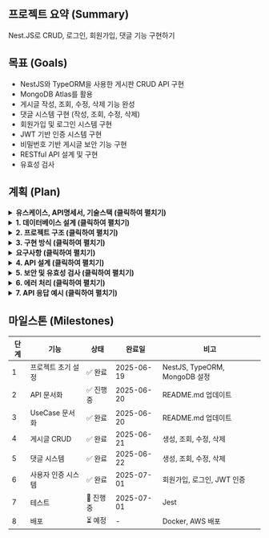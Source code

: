 ## 프로젝트 요약 (Summary)

<aside>
Nest.JS로 CRUD, 로그인, 회원가입, 댓글 기능 구현하기
</aside>

## 목표 (Goals)

- NestJS와 TypeORM을 사용한 게시판 CRUD API 구현
- MongoDB Atlas를 활용
- 게시글 작성, 조회, 수정, 삭제 기능 완성
- 댓글 시스템 구현 (작성, 조회, 수정, 삭제)
- 회원가입 및 로그인 시스템 구현
- JWT 기반 인증 시스템 구현
- 비밀번호 기반 게시글 보안 기능 구현
- RESTful API 설계 및 구현
- 유효성 검사

## 계획 (Plan)

<details>
<summary><strong>유스케이스, API명세서, 기술스택 (클릭하여 펼치기)</strong></summary>

### 유스케이스 (UseCase)
![유스케이스 다이어그램](images/UseCase.png)

### API명세서 (API Specification)
![API 명세서](images/API.png)

### 기술 스택 (Tech Stack)
- **Backend Framework**: NestJS
- **Database**: MongoDB Atlas
- **ORM**: TypeORM
- **Validation**: class-validator, class-transformer
- **Authentication**: JWT (jsonwebtoken), Passport
- **Password Hashing**: bcrypt
- **Language**: TypeScript

</details>

<details>
<summary><strong>1. 데이터베이스 설계 (클릭하여 펼치기)</strong></summary>

```
users 컬렉션:
{
  _id: ObjectId,
  nickname: String,         // 닉네임 (고유값)
  password: String,         // bcrypt로 암호화된 비밀번호
  name: String,             // 사용자 이름
  createdAt: Date,          // 가입일
  updatedAt: Date           // 수정일
}

posts 컬렉션:
{
  _id: ObjectId,
  title: String,           // 제목
  content: String,         // 내용
  password: String,        // bcrypt로 암호화된 게시글 비밀번호
  userId: String,          // 작성자 ID (JWT에서 추출)
  createdAt: Date,         // 작성시간
  updatedAt: Date          // 수정시간
}

comments 컬렉션:
{
  _id: ObjectId,
  boardId: String,         // 게시글 ID
  content: String,         // 댓글 내용
  userId: String,          // 작성자 ID (JWT에서 추출)
  createdAt: Date,         // 작성시간
  updatedAt: Date          // 수정시간
}
```
</details>

<details>
<summary><strong>2. 프로젝트 구조 (클릭하여 펼치기)</strong></summary>

```
src/
├── auth/
│   ├── decorators/
│   │   └── user.decorator.ts      # JWT에서 사용자 정보 추출
│   ├── guards/
│   │   └── jwt-auth.guard.ts     # JWT 인증 가드
│   └── strategies/
│       └── jwt.strategy.ts       # JWT 검증 전략
├── user/
│   ├── user.entity.ts
│   ├── user.repository.ts
│   ├── user.service.ts
│   ├── user.controller.ts
│   ├── user.module.ts
│   ├── dto/
│   │   ├── signup.dto.ts
│   │   ├── signin.dto.ts
│   │   └── user-response.dto.ts
│   └── validators/
│       ├── password-validator.ts
│       └── password-match-validator.ts
├── board/
│   ├── board.entity.ts
│   ├── board.repository.ts
│   ├── board.service.ts
│   ├── board.controller.ts
│   ├── board.module.ts
│   └── dto/
│       ├── create-board.dto.ts
│       ├── update-board.dto.ts
│       └── board-response.dto.ts
├── comment/
│   ├── comment.entity.ts
│   ├── comment.repository.ts
│   ├── comment.service.ts
│   ├── comment.controller.ts
│   ├── comment.module.ts
│   └── dto/
│       ├── create-comment.dto.ts
│       ├── update-comment.dto.ts
│       └── comment-response.dto.ts
├── configs/
│   ├── jwt.config.ts
│   └── typeorm.config.ts
├── app.module.ts
└── main.ts
```
</details>

<details>
<summary><strong>3. 구현 방식 (클릭하여 펼치기)</strong></summary>

**DTO (Data Transfer Object) 활용**
- `CreateBoardDto`: 게시글 생성 시 유효성 검사
- `UpdateBoardDto`: 게시글 수정 시 유효성 검사
- `BoardResponseDto`: 응답 데이터 형식 정의 (userNickname 포함)

- `CreateCommentDto`: 댓글 생성 시 유효성 검사
- `UpdateCommentDto`: 댓글 수정 시 유효성 검사
- `CommentResponseDto`: 응답 데이터 형식 정의 (userNickname 포함)

- `SignUpDto`: 회원가입 시 유효성 검사 (닉네임, 비밀번호, 비밀번호 확인)
- `SignInDto`: 로그인 시 유효성 검사 (닉네임, 비밀번호)
- `UserResponseDto`: 사용자 응답 데이터 형식 정의

**Repository 패턴**
- TypeORM Repository를 래핑한 커스텀 Repository 클래스 구현
- 데이터베이스 접근 로직을 Service와 분리
- 재사용 가능한 데이터베이스 쿼리 메서드 제공

**TypeORM 활용**
- MongoDB 연결 및 엔티티 매핑
- 관계 설정 (사용자 ↔ 게시글 ↔ 댓글)
- 자동 타임스탬프 생성
- 쿼리 빌더를 통한 효율적인 데이터 조회

**JWT 인증 시스템**
- JWT 토큰 생성 및 검증
- Passport.js를 활용한 인증 전략
- 인증 가드를 통한 보호된 라우트 구현
- 사용자 데코레이터를 통한 JWT 정보 추출

**이중 보안 시스템**
- **1단계**: JWT 토큰으로 사용자 본인 확인
- **2단계**: 게시글 비밀번호로 추가 보안
- 게시글 수정/삭제 시 두 조건 모두 만족해야 함

**비밀번호 보안**
- bcrypt를 통한 비밀번호 해시화 (솔트 포함)
- 사용자 비밀번호와 게시글 비밀번호 모두 해시화
- 비밀번호 검증 시 bcrypt.compare() 사용

**회원가입 유효성 검사**
- 닉네임: 최소 3자 이상, 알파벳 대소문자(a~z, A~Z), 숫자(0~9)
- 비밀번호: 최소 4자 이상이며, 닉네임과 같은 값이 포함된 경우 회원가입에 실패
- 비밀번호 확인: 비밀번호와 정확하게 일치
- 닉네임 중복 검사

**로그인 보안**
- DB에서 닉네임, 비밀번호 확인
- bcrypt를 통한 비밀번호 검증
- JWT 토큰 기반 인증

**게시글 보안**
- JWT 인증 + 비밀번호 기반 게시글 수정/삭제 인증
- class-validator를 통한 입력 데이터 유효성 검사
- ObjectId 형식 검증

**댓글 보안**
- JWT 토큰으로 작성자 본인 확인
- 댓글 내용 빈 값 검증
- ObjectId 형식 검증

</details>

<details>
<summary><strong>요구사항 (클릭하여 펼치기)</strong></summary>

```
1. 전체 게시글 목록 조회 API
    - 제목, 작성자명, 작성 날짜를 조회하기
    - 작성 날짜 기준으로 내림차순 정렬하기
2. 게시글 작성 API
    - 제목, 작성자명, 비밀번호, 작성 내용을 입력하기
3. 게시글 조회 API
    - 제목, 작성자명, 작성 날짜, 작성 내용을 조회하기 
    (검색 기능이 아닙니다. 간단한 게시글 조회만 구현해주세요.)
4. 게시글 수정 API
    - API를 호출할 때 입력된 비밀번호를 비교하여 동일할 때만 글이 수정되게 하기
5. 게시글 삭제 API
    - API를 호출할 때 입력된 비밀번호를 비교하여 동일할 때만 글이 삭제되게 하기
6. 댓글 목록 조회
    - 조회하는 게시글에 작성된 모든 댓글을 목록 형식으로 볼 수 있도록 하기
    - 작성 날짜 기준으로 내림차순 정렬하기
7. 댓글 작성
    - 댓글 내용을 비워둔 채 댓글 작성 API를 호출하면 "댓글 내용을 입력해주세요" 라는 메세지를 return하기
    - 댓글 내용을 입력하고 댓글 작성 API를 호출한 경우 작성한 댓글을 추가하기
8. 댓글 수정
    - 댓글 내용을 비워둔 채 댓글 수정 API를 호출하면 "댓글 내용을 입력해주세요" 라는 메세지를 return하기
    - 댓글 내용을 입력하고 댓글 수정 API를 호출한 경우 작성한 댓글을 수정하기
9. 댓글 삭제
    - 원하는 댓글을 삭제하기

1. 회원 가입 API
- 닉네임, 비밀번호, 비밀번호 확인을 **request**에서 전달받기
- 닉네임은 `최소 3자 이상, 알파벳 대소문자(a~z, A~Z), 숫자(0~9)`로 구성하기
- 비밀번호는 `최소 4자 이상이며, 닉네임과 같은 값이 포함된 경우 회원가입에 실패`로 만들기
- 비밀번호 확인은 비밀번호와 정확하게 일치하기
- 데이터베이스에 존재하는 닉네임을 입력한 채 회원가입 버튼을 누른 경우 "중복된 닉네임입니다." 라는 에러메세지를 **response**에 포함하기

2. 로그인 API
- 닉네임, 비밀번호를 **request**에서 전달받기
- 로그인 버튼을 누른 경우 닉네임과 비밀번호가 데이터베이스에 등록됐는지 확인한 뒤, 하나라도 맞지 않는 정보가 있다면 "닉네임 또는 패스워드를 확인해주세요."라는 에러 메세지를 **response**에 포함하기
- 로그인 성공 시, 로그인에 성공한 유저의 정보를 JWT를 활용하여 클라이언트에게 Cookie로 전달하기
```

</details>

<details>
<summary><strong>4. API 설계 (클릭하여 펼치기)</strong></summary>

**인증 API**
```
POST   /auth/signup         # 회원가입
POST   /auth/signin         # 로그인
```

**게시글 API**
```
GET    /board              # 전체 게시글 목록 조회
GET    /board/:id          # 특정 게시글 조회
POST   /board              # 게시글 작성 (JWT 인증 필요)
PATCH  /board/:id          # 게시글 수정 (JWT 인증 + 비밀번호 확인)
DELETE /board/:id          # 게시글 삭제 (JWT 인증 + 비밀번호 확인)
```

**댓글 API**
```
GET    /comments/board/:boardId # 게시글의 댓글 목록 조회
POST   /comments              # 댓글 작성 (JWT 인증 필요)
PATCH  /comments/:id          # 댓글 수정 (JWT 인증 필요)
DELETE /comments/:id          # 댓글 삭제 (JWT 인증 필요)
```
</details>

<details>
<summary><strong>5. 보안 및 유효성 검사 (클릭하여 펼치기)</strong></summary>

**JWT 인증 시스템**
- JWT 토큰 기반 사용자 인증
- Passport.js JWT 전략을 통한 토큰 검증
- 인증 가드를 통한 보호된 라우트 구현
- 사용자 데코레이터를 통한 JWT 정보 추출

**이중 보안 시스템**
- **1단계**: JWT 토큰으로 사용자 본인 확인
- **2단계**: 게시글 비밀번호로 추가 보안
- 게시글 수정/삭제 시 두 조건 모두 만족해야 함

**비밀번호 보안**
- bcrypt를 통한 비밀번호 해시화 (솔트 포함)
- 사용자 비밀번호와 게시글 비밀번호 모두 해시화
- 비밀번호 검증 시 bcrypt.compare() 사용

**회원가입 유효성 검사**
- 닉네임: 최소 3자 이상, 알파벳 대소문자(a~z, A~Z), 숫자(0~9)
- 비밀번호: 최소 4자 이상이며, 닉네임과 같은 값이 포함된 경우 회원가입에 실패
- 비밀번호 확인: 비밀번호와 정확하게 일치
- 닉네임 중복 검사

**로그인 보안**
- DB에서 닉네임, 비밀번호 확인
- bcrypt를 통한 비밀번호 검증
- JWT 토큰 기반 인증

**게시글 보안**
- JWT 인증 + 비밀번호 기반 게시글 수정/삭제 인증
- class-validator를 통한 입력 데이터 유효성 검사
- ObjectId 형식 검증

**댓글 보안**
- JWT 토큰으로 작성자 본인 확인
- 댓글 내용 빈 값 검증
- ObjectId 형식 검증

</details>

<details>
<summary><strong>6. 에러 처리 (클릭하여 펼치기)</strong></summary>

#### 6. 에러 처리
- 400 Bad Request: 잘못된 요청 데이터, 유효성 검사 실패, ObjectId 형식 오류
- 401 Unauthorized: JWT 인증 실패, 비밀번호 불일치, 권한 없음
- 404 Not Found: 리소스를 찾을 수 없음
- 409 Conflict: 중복된 닉네임
- 500 Internal Server Error: 서버 내부 오류

</details>

<details>
<summary><strong>7. API 응답 예시 (클릭하여 펼치기)</strong></summary>

**회원가입 성공:**
```json
{
  "message": "회원가입 성공",
  "statusCode": 200
}
```

**로그인 성공:**
```json
{
  "message": "로그인 성공",
  "statusCode": 200,
  "accessToken": "eyJhbGciOiJIUzI1NiIsInR5cCI6IkpXVCJ9...",
  "user": {
    "_id": "685e83429d0cfbee3395373d",
    "nickname": "test1",
    "name": "test1",
    "createdAt": "2025-07-01T12:04:29.821Z",
    "updatedAt": "2025-07-01T12:04:29.821Z"
  }
}
```

**게시글 생성:**
```json
{
  "_id": "685e970c90c1659d296e7c4d",
  "title": "게시글 제목",
  "content": "게시글 내용",
  "userNickname": "test1",
  "createdAt": "2025-06-27T13:05:16.595Z",
  "updatedAt": "2025-06-27T13:05:16.595Z"
}
```

**댓글 목록:**
```json
[
  {
    "_id": "685e9b7935a6f369b8533f53",
    "content": "댓글 내용",
    "userNickname": "test1",
    "boardId": "685e9786b1314d523fb57998",
    "createdAt": "2025-06-27T13:24:09.945Z",
    "updatedAt": "2025-06-27T13:24:09.945Z"
  }
]
```
</details>

## 마일스톤 (Milestones)

| 단계 | 기능 | 상태 | 완료일 | 비고 |
|------|------|------|--------|------|
| 1 | 프로젝트 초기 설정 | ✅ 완료 | 2025-06-19 | NestJS, TypeORM, MongoDB 설정 |
| 2 | API 문서화 | ✅ 진행중 | 2025-06-20 | README.md 업데이트 |
| 3 | UseCase 문서화 | ✅ 완료 | 2025-06-20 | README.md 업데이트 |
| 4 | 게시글 CRUD | ✅ 완료 | 2025-06-21 | 생성, 조회, 수정, 삭제 |
| 5 | 댓글 시스템 | ✅ 완료 | 2025-06-22 | 생성, 조회, 수정, 삭제 |
| 6 | 사용자 인증 시스템 | ✅ 완료 | 2025-07-01 | 회원가입, 로그인, JWT 인증 |
| 7 | 테스트 | 🔄 진행중 | 2025-07-01 | Jest |
| 8 | 배포 | ⏳ 예정 | - | Docker, AWS 배포 |